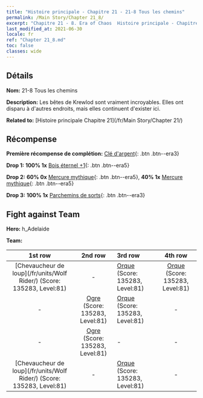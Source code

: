 ```yaml
---
title: "Histoire principale - Chapitre 21 - 21-8 Tous les chemins"
permalink: /Main Story/Chapter 21_8/
excerpt: "Chapitre 21 - 8. Era of Chaos  Histoire principale - Chapitre 21_8. 21-8 Tous les chemins"
last_modified_at: 2021-06-30
locale: fr
ref: "Chapter 21_8.md"
toc: false
classes: wide
---
```


## Détails

 **Nom:** 21-8 Tous les chemins

 **Description:** Les bêtes de Krewlod sont vraiment incroyables. Elles ont disparu à d'autres endroits, mais elles continuent d'exister ici.

 **Related to:** [Histoire principale Chapitre 21](/fr/Main Story/Chapter 21/)

## Récompense

 **Première récompense de complétion:** [Clé d'argent](/ItemsFR/con_693/){: .btn .btn--era3}

 **Drop 1:** **100% 1x** [Bois éternel +1](/ItemsFR/mat_69/){: .btn .btn--era5}

 **Drop 2:** **60% 0x** [Mercure mythique](/ItemsFR/mat_63/){: .btn .btn--era5}, **40% 1x** [Mercure mythique](/ItemsFR/mat_63/){: .btn .btn--era5}

 **Drop 3:** **100% 1x** [Parchemins de sorts](/ItemsFR/con_694/){: .btn .btn--era3}


## Fight against Team
 **Hero:** h_Adelaide

 **Team:**


  | 1st row | 2nd row | 3rd row | 4th row |
  |:----:|:----:|:----|:----:|
  | [Chevaucheur de loup](/fr/units/Wolf Rider/) (Score: 135283, Level:81)  | - | [Orque](/fr/units/Orc/) (Score: 135283, Level:81)  | [Orque](/fr/units/Orc/) (Score: 135283, Level:81)  |
  | - | [Ogre](/fr/units/Ogre/) (Score: 135283, Level:81)  | [Orque](/fr/units/Orc/) (Score: 135283, Level:81)  | - |
  | - | [Ogre](/fr/units/Ogre/) (Score: 135283, Level:81)  | - | - |
  | [Chevaucheur de loup](/fr/units/Wolf Rider/) (Score: 135283, Level:81)  | - | [Orque](/fr/units/Orc/) (Score: 135283, Level:81)  | - |


